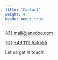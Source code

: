 ```yaml
---
title: "Contact"
weight: 4
header_menu: true
---
```


{{<icon class="fa fa-envelope">}}&nbsp;[mail@janedoe.com](mailto:your-email@your-domain.com)

{{<icon class="fa fa-phone">}}&nbsp;[+49 1111 555555](tel:+491111555555)

Let us get in touch!
